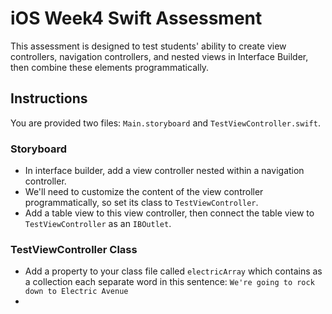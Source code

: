 # iOS Week4 Swift Assessment

This assessment is designed to test students' ability to create view controllers, navigation controllers, and nested views in Interface Builder, then combine these elements programmatically.

## Instructions
You are provided two files: `Main.storyboard` and `TestViewController.swift`.

### Storyboard
* In interface builder, add a view controller nested within a navigation controller.
* We'll need to customize the content of the view controller programmatically, so set its class to `TestViewController`.
* Add a table view to this view controller, then connect the table view to `TestViewController` as an `IBOutlet`.

### TestViewController Class
* Add a property to your class file called `electricArray` which contains as a collection each separate word in this sentence: `We're going to rock down to Electric Avenue`
* 